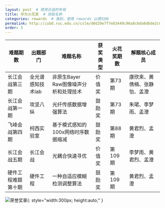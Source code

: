 ```yaml
---
layout: post  # 使用合适的布局
title: 华为火花奖  # 奖励名称
categories: rewards  # 类别，使用 rewards 以便归档
permalink: http://isbd.ruc.edu.cn/cslm/d0d29e7f7e83449c96a8c6da0d6de2c0.htm
order: 3
---
```


| 难题期数       | 出题部门                 | 难题名称                                   | 获奖类型   | 火花奖期数 | 解题核心成员                      |
| -------------- | ------------------------ | ------------------------------------------ | ---------- | ---------- | --------------------------------- |
| 长江会战第三期 | 全光谱感知技术lab        | 非原生Bayer Raw图像噪声分析和处理技术      | 价值奖     | 第73期     | 康欣来、黄倩楠、张静怡、孟澄      |
| 长江会战第一期 | 攻坚八纵                 | 光纤传感数据增强算法                       | 鼓励奖     | 第73期     | 朱珺、李梦雨、孟澄               |
| 飞峰会战第四期 | 柯西实验室               | 基于模式感知的100x网络时序数据缩减         | 鼓励奖     | 第88期     | 黄君烈、孟澄                     |
| 长江会战五期   | 长江会战                 | 光耦合快速寻优                             | 价值奖     | 第109期    | 李梦雨、黄君烈、孟澄             |
| 硬件工程难题第十期 | 硬件工程               | 一种自适应模糊检测调整算法                 | 鼓励奖     | 第109期    | 黄君烈、孟澄                     |

            
![荣誉奖章](../images/火花奖.jpg){: style="width:300px; height:auto;" }




